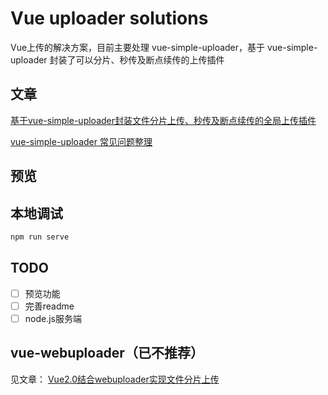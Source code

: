 # Vue uploader solutions

Vue上传的解决方案，目前主要处理 vue-simple-uploader，基于 vue-simple-uploader 封装了可以分片、秒传及断点续传的上传插件

## 文章

[基于vue-simple-uploader封装文件分片上传、秒传及断点续传的全局上传插件](https://www.cnblogs.com/xiahj/p/vue-simple-uploader.html)

[vue-simple-uploader 常见问题整理](https://www.cnblogs.com/xiahj/p/15950975.html)

## 预览

## 本地调试

```bash
npm run serve
```

## TODO

* [ ] 预览功能
* [ ] 完善readme
* [ ] node.js服务端

## vue-webuploader（已不推荐）

见文章：
[Vue2.0结合webuploader实现文件分片上传](https://www.cnblogs.com/xiahj/p/8529545.html)

